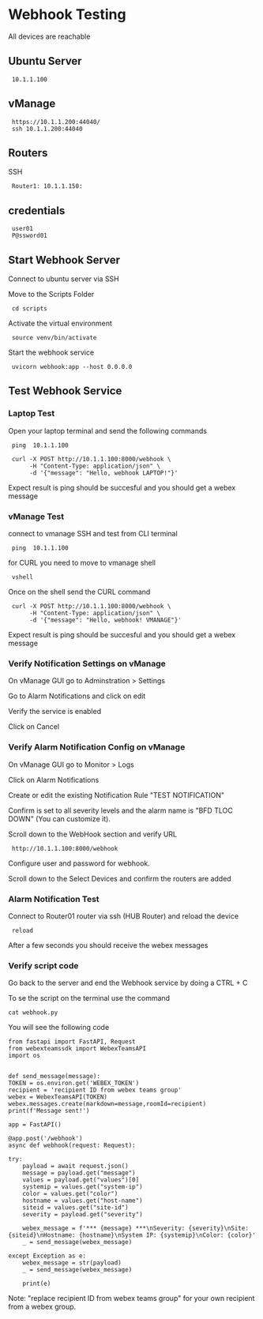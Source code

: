 # Webhook Testing

All devices are reachable

## Ubuntu Server

     10.1.1.100

## vManage

     https://10.1.1.200:44040/
     ssh 10.1.1.200:44040

## Routers

SSH

     Router1: 10.1.1.150:
     

## credentials

     user01
     P@ssword01

## Start Webhook Server

Connect to ubuntu server via SSH

Move to the Scripts Folder

     cd scripts

Activate the virtual environment

     source venv/bin/activate

Start the webhook service

     uvicorn webhook:app --host 0.0.0.0

## Test Webhook Service

### Laptop Test

Open your laptop terminal and send the following commands

     ping  10.1.1.100

     curl -X POST http://10.1.1.100:8000/webhook \
          -H "Content-Type: application/json" \
          -d '{"message": "Hello, webhook LAPTOP!"}'

Expect result is ping should be succesful and you should get a webex message

### vManage Test

connect to vmanage SSH and test from CLI terminal

     ping  10.1.1.100

for CURL you need to move to vmanage shell

     vshell

Once on the shell send the CURL command

     curl -X POST http://10.1.1.100:8000/webhook \
          -H "Content-Type: application/json" \
          -d '{"message": "Hello, webhook! VMANAGE"}'

Expect result is ping should be succesful and you should get a webex message

### Verify Notification Settings on vManage

On vManage GUI go to Adminstration > Settings

Go to Alarm Notifications and click on edit

Verify the service is enabled

Click on Cancel

### Verify Alarm Notification Config on vManage

On vManage GUI go to Monitor > Logs

Click on Alarm Notifications

Create or edit the existing Notification Rule "TEST NOTIFICATION"

Confirm is set to all severity levels and the alarm name is "BFD TLOC DOWN" (You can customize it).

Scroll down to the WebHook section and verify URL

     http://10.1.1.100:8000/webhook

Configure user and password for webhook.

Scroll down to the Select Devices and confirm the routers are added


### Alarm Notification Test

Connect to Router01 router via ssh (HUB Router) and reload the device

     reload

After a few seconds you should receive the webex messages

### Verify script code

Go back to the server and end the Webhook service by doing a CTRL + C

To se the script on the terminal use the command

    cat webhook.py

You will see the following code

    from fastapi import FastAPI, Request
    from webexteamssdk import WebexTeamsAPI
    import os


    def send_message(message):
    TOKEN = os.environ.get('WEBEX_TOKEN')
    recipient = 'recipient ID from webex teams group'
    webex = WebexTeamsAPI(TOKEN)
    webex.messages.create(markdown=message,roomId=recipient)
    print(f'Message sent!')

    app = FastAPI()

    @app.post('/webhook')
    async def webhook(request: Request):

    try:
        payload = await request.json()
        message = payload.get("message")
        values = payload.get("values")[0]
        systemip = values.get("system-ip")
        color = values.get("color")
        hostname = values.get("host-name")
        siteid = values.get("site-id")
        severity = payload.get("severity")

        webex_message = f'*** {message} ***\nSeverity: {severity}\nSite: {siteid}\nHostname: {hostname}\nSystem IP: {systemip}\nColor: {color}'
        _ = send_message(webex_message)

    except Exception as e:
        webex_message = str(payload)
        _ = send_message(webex_message)

        print(e)



Note: "replace recipient ID from webex teams group" for your own recipient from a webex group.